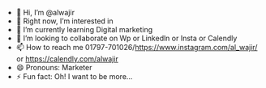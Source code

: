 - 👋 Hi, I’m @alwajir
- 👀 Right now, I’m interested in 
- 🌱 I’m currently learning Digital marketing
- 💞️ I’m looking to collaborate on Wp or Linkedln or Insta or Calendly
- 📫 How to reach me 01797-701026/https://www.instagram.com/al_wajir/ or https://calendly.com/alwajir
- 😄 Pronouns: Marketer
- ⚡ Fun fact: Oh! I want to be more...

<!---
alwajir/alwajir is a ✨ special ✨ repository because its `README.md` (this file) appears on your GitHub profile.
You can click the Preview link to take a look at your changes.
--->

